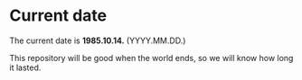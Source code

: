 # Current date

The current date is **1985.10.14.** (YYYY.MM.DD.)

This repository will be good when the world ends, so we will know how long it lasted.